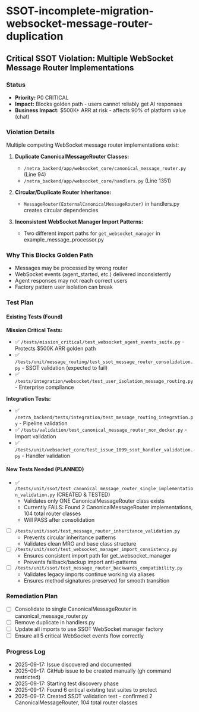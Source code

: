 # SSOT-incomplete-migration-websocket-message-router-duplication

## Critical SSOT Violation: Multiple WebSocket Message Router Implementations

### Status
- **Priority:** P0 CRITICAL
- **Impact:** Blocks golden path - users cannot reliably get AI responses
- **Business Impact:** $500K+ ARR at risk - affects 90% of platform value (chat)

### Violation Details
Multiple competing WebSocket message router implementations exist:

1. **Duplicate CanonicalMessageRouter Classes:**
   - `/netra_backend/app/websocket_core/canonical_message_router.py` (Line 94)
   - `/netra_backend/app/websocket_core/handlers.py` (Line 1351)

2. **Circular/Duplicate Router Inheritance:**
   - `MessageRouter(ExternalCanonicalMessageRouter)` in handlers.py creates circular dependencies

3. **Inconsistent WebSocket Manager Import Patterns:**
   - Two different import paths for `get_websocket_manager` in example_message_processor.py

### Why This Blocks Golden Path
- Messages may be processed by wrong router
- WebSocket events (agent_started, etc.) delivered inconsistently
- Agent responses may not reach correct users
- Factory pattern user isolation can break

### Test Plan

#### Existing Tests (Found)
**Mission Critical Tests:**
- ✅ `/tests/mission_critical/test_websocket_agent_events_suite.py` - Protects $500K ARR golden path
- ✅ `/tests/unit/message_routing/test_ssot_message_router_consolidation.py` - SSOT validation (expected to fail)
- ✅ `/tests/integration/websocket/test_user_isolation_message_routing.py` - Enterprise compliance

**Integration Tests:**
- ✅ `/netra_backend/tests/integration/test_message_routing_integration.py` - Pipeline validation
- ✅ `/tests/validation/test_canonical_message_router_non_docker.py` - Import validation
- ✅ `/tests/unit/websocket_core/test_issue_1099_ssot_handler_validation.py` - Handler validation

#### New Tests Needed (PLANNED)
- ✅ `/tests/unit/ssot/test_canonical_message_router_single_implementation_validation.py` (CREATED & TESTED)
  - Validates only ONE CanonicalMessageRouter class exists
  - Currently FAILS: Found 2 CanonicalMessageRouter implementations, 104 total router classes
  - Will PASS after consolidation
- [ ] `/tests/unit/ssot/test_message_router_inheritance_validation.py`
  - Prevents circular inheritance patterns
  - Validates clean MRO and base class structure
- [ ] `/tests/unit/ssot/test_websocket_manager_import_consistency.py`
  - Ensures consistent import path for get_websocket_manager
  - Prevents fallback/backup import anti-patterns
- [ ] `/tests/unit/ssot/test_message_router_backwards_compatibility.py`
  - Validates legacy imports continue working via aliases
  - Ensures method signatures preserved for smooth transition

### Remediation Plan
- [ ] Consolidate to single CanonicalMessageRouter in canonical_message_router.py
- [ ] Remove duplicate in handlers.py
- [ ] Update all imports to use SSOT WebSocket manager factory
- [ ] Ensure all 5 critical WebSocket events flow correctly

### Progress Log
- 2025-09-17: Issue discovered and documented
- 2025-09-17: GitHub issue to be created manually (gh command restricted)
- 2025-09-17: Starting test discovery phase
- 2025-09-17: Found 6 critical existing test suites to protect
- 2025-09-17: Created SSOT validation test - confirmed 2 CanonicalMessageRouter, 104 total router classes